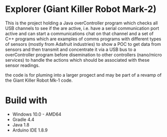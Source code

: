 Explorer (Giant Killer Robot Mark-2) 
===========================

This is the project holding a Java overController program which checks all USB 
channels to see if the are active, i.e. have a serial communication port active
and can start a communications chat on that channel and a set of C++ programs 
which are examples of comms programs with different types of sensors (mostly from
Adafruit industries) to show a POC to get data from sensors and then transmit and 
concentrate it via a USB bus to a overController program before disemination to other
controllers (nano/micro services) to handle the actions which should be associated
with these sensor readings.

the code is for pluming into a larger progect and may be part of a revamp of the 
Giant Killer Robot Mk-1 code.
 
Build with
=======
- Windows 10.0 - AMD64
- Gradle 4.4
- Java 1.8
- Arduino IDE 1.8.9
